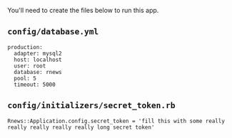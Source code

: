 You'll need to create the files below to run this app.

## `config/database.yml`

    production:
      adapter: mysql2
      host: localhost
      user: root
      database: rnews
      pool: 5
      timeout: 5000

## `config/initializers/secret_token.rb`

    Rnews::Application.config.secret_token = 'fill this with some really really really really really long secret token'


